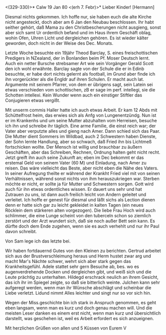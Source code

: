 <(329-330)>* Calw 19 Jan 80
 <(erh 7. Febr)>*
Lieber Kinder! [Hermann]

Diesmal nichts gekommen. Ich hoffe nur, sie haben euch die alte Kirche nicht angesteckt, doch aber am 6 Jan den Neubau beschlossen. Ihr habt seither gehört, daß Mama zu den Christbescherungen nicht ausgieng, sonst aber sich samt Ur ordentlich befand und im Haus ihrem Geschäft oblag, wohin Ofen, Uhren Licht und dergleichen gehören. Es ist wieder kälter geworden, doch nicht in der Weise des Dec. Monats.

Letzte Woche besuchte ein 19jähr Theod Barclay, S. eines freischottischen Predigers in NZealand, der in Bonlanden beim Pf. Moser Deutsch lernt. Auch ein netter Bursche strebsamer Art wie sein Vorgänger Gerald Scott den ich wohl erwähnte. Barclay sagte von der Schule die er in Edinb besuchte, er habe dort nichts gelernt als football, im Grund aber finde ich ihn vorgerückter als die Engldr auf ihren Schulen. Er macht auch lat. Argumente mit seinem Pfarrer, von dem er übrigens sagt, sein Latein sei etwas verschieden vom schottischen, zB er sage im perf. intellegi, sie die Schotten intellexi. Kein Wunder wenn auch ein einstiger Stiftler das Conjugieren etwas vergißt.

Mit unserm commis Haller hatte ich auch etwas Arbeit. Er kam 12 Abds mit Schüttelfrost heim, das erwies sich als Anfg von Lungenentzündg. Nun ist er im Krankenhs und um seine Mutter abzuhalten vom Herreisen, besuche ich ihn und schreibe ihr täglich. Eine arme Familie, die einst reich war; der Vater aber verputzte alles und gieng nach Amer. Dann schied sich das Paar. Die Mutter dient Sommers im Wildbad, auch 2 Schwestern haben Dienste, der Sohn lernte Handlung, aber so schwach, daß Fried ihn bis Lichtmeß fortschicken wollte. Der Mensch ist willig und brauchbar zu äußern Geschäften, aber das Schreiben, Rechnen, Ordnung halten geht nicht recht. Jetzt greift ihn auch seine Zukunft an; eben im Dec bekommt er das erstemal Geld von seinem Vater (60 M) und Einladung, nach Amer zu reisen. Das wäre vielleicht das Beste, aber nicht eben die Nähe des Vaters. In seiner Aufregung theilte er während der Krankht Fried viel mit von seinen Verhältnissen, während sonst nichts von ihm herauszukriegen war. Sterben möchte er nicht, er sollte ja für Mutter und Schwestern sorgen. Gott wird auch für ihn etwas ordentliches wissen. Er dauert uns sehr und hat Zutrauen zu uns, ist dann auch freilich leicht von Andern geleitet und verleitet. Ich hoffe er genest für diesmal und läßt sichs als Lection dienen denn er hatte sich gar zu leicht gekleidet in kalten Tagen (ein neues Röcklein dem stärkeren alten vorgezogen). 
Die liebe Frau Hoch wird auch schlimmer, die eine Lunge scheint von den tuberceln schon so ziemlich zerstört und der Arzt wundert sich, daß sie noch außer Bett sein kann. Es dürfte doch dem Ende zugehen, wenn sie es auch verhehlt und nur ihr Paul davon schreibt.

Von Sam lege ich das letzte bei.

Wir haben fortdauernd Gutes von den Kleinen zu berichten. Gertrud arbeitet sich aus der Brustverschleimung heraus und Herm hustet zwar arg und macht Mar's Nächte schwer, wehrt sich aber stark gegen das Krankheitsgefühl. Adele stattet sehr gern Besuche ab, bes. wo es augenverdrehende Docken und dergleichen gibt, und weiß sich und die Leute prächtig zu unterhalten. Hildegd erschrack neulich an ihrem Gesicht, das ich ihr im Spiegel zeigte, so daß sie bitterlich weinte. Julchen kann sehr aufgeregt werden, wenn man ihr Wünsche abschlägt und scheinbar die Liebe verletzt. Lidund nimmt Alles leichter und singt nur so vor sich hin.

Wegen der Miss.geschichte bin ich stark in Anspruch genommen, es geht eben langsam, wenn man es kurz und doch genau machen will. Und die meisten Leser danken es einem erst nicht, wenn man kurz und übersichtlich darstellt, was geschehen ist, weil es Arbeit erfordert es sich anzueignen.

Mit herzlichen Grüßen von allen und 5 Küssen
 von Eurem V
